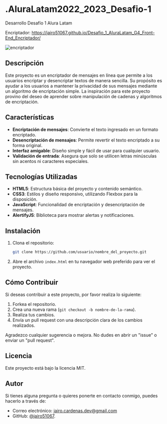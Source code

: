 # .AluraLatam2022_2023_Desafio-1
Desarrollo Desafío 1 Alura Latam

Encriptador: https://jairo51067.github.io/Desafio_1_AluraLatam_G4_Front-End_Encriptador/ 

![encriptador](https://github.com/user-attachments/assets/4dc675cf-15f5-4713-9df8-faffa838c391)

## Descripción
Este proyecto es un encriptador de mensajes en línea que permite a los usuarios encriptar y desencriptar textos de manera sencilla. Su propósito es ayudar a los usuarios a mantener la privacidad de sus mensajes mediante un algoritmo de encriptación simple. La inspiración para este proyecto provino del deseo de aprender sobre manipulación de cadenas y algoritmos de encriptación.

## Características
- **Encriptación de mensajes**: Convierte el texto ingresado en un formato encriptado.
- **Desencriptación de mensajes**: Permite revertir el texto encriptado a su forma original.
- **Interfaz amigable**: Diseño simple y fácil de usar para cualquier usuario.
- **Validación de entrada**: Asegura que solo se utilicen letras minúsculas sin acentos ni caracteres especiales.

## Tecnologías Utilizadas
- **HTML5**: Estructura básica del proyecto y contenido semántico.
- **CSS3**: Estilos y diseño responsivo, utilizando Flexbox para la disposición.
- **JavaScript**: Funcionalidad de encriptación y desencriptación de mensajes.
- **AlertifyJS**: Biblioteca para mostrar alertas y notificaciones.

## Instalación
1. Clona el repositorio:
    ```bash
    git clone https://github.com/usuario/nombre_del_proyecto.git
    ```
2. Abre el archivo `index.html` en tu navegador web preferido para ver el proyecto.

## Cómo Contribuir
Si deseas contribuir a este proyecto, por favor realiza lo siguiente:
1. Forkea el repositorio.
2. Crea una nueva rama (`git checkout -b nombre-de-la-rama`).
3. Realiza tus cambios.
4. Envía un pull request con una descripción clara de los cambios realizados.

Agradezco cualquier sugerencia o mejora. No dudes en abrir un "issue" o enviar un "pull request".

## Licencia
Este proyecto está bajo la licencia MIT.

## Autor
Si tienes alguna pregunta o quieres ponerte en contacto conmigo, puedes hacerlo a través de:
- Correo electrónico: jairo.cardenas.dev@gmail.com
- GitHub: [@jairo51067](https://github.com/jairo51067).


